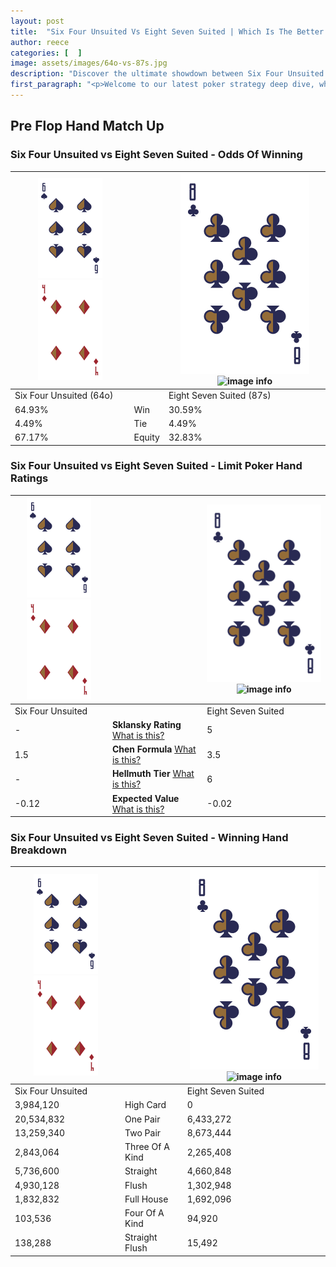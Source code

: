 ```yaml
---
layout: post
title:  "Six Four Unsuited Vs Eight Seven Suited | Which Is The Better Hand In Poker? A Complete Guide"
author: reece
categories: [  ]
image: assets/images/64o-vs-87s.jpg
description: "Discover the ultimate showdown between Six Four Unsuited and Eight Seven Suited in poker! Uncover the odds, strategies, and scenarios where one hand triumphs over the other. Get ready to up your poker game with this thrilling analysis."
first_paragraph: "<p>Welcome to our latest poker strategy deep dive, where we're pitting two distinct hands against each other in a high-stakes showdown: Six Four Unsuited vs Eight Seven Suited.</p><p>In the dynamic world of poker, every decision counts, and knowing which hand holds the upper hand is key to your success at the table.</p><p>In this article, we'll dissect these two hands, explore the scenarios where one dominates the other, and equip you with the knowledge to make strategic choices that can tip the odds in your favor.</p><p>Get ready to unravel the intriguing dynamics of these poker hands and elevate your game to new heights.</p>"
---
```




[comment]: # (sp0)

## Pre Flop Hand Match Up

<div class="table hand-ratings" markdown="1"> 



### Six Four Unsuited vs Eight Seven Suited - Odds Of Winning


    
| ![image info](assets/images/hand1/6.png) ![image info](assets/images/hand1/4o.png) |  | ![image info](assets/images/hand2/8.png) ![image info](assets/images/hand2/7s.png) |
| -------- | -------- | -------- |
| Six Four Unsuited (64o) |  | Eight Seven Suited (87s) |
| 64.93% | Win | 30.59% |
| 4.49% | Tie | 4.49% |
| 67.17% | Equity | 32.83% |




[comment]: # (sp1)



### Six Four Unsuited vs Eight Seven Suited - Limit Poker Hand Ratings


    
| ![image info](assets/images/hand1/6.png) ![image info](assets/images/hand1/4o.png) |  | ![image info](assets/images/hand2/8.png) ![image info](assets/images/hand2/7s.png) |
| -------- | -------- | -------- |
| Six Four Unsuited |  | Eight Seven Suited |
| - | **Sklansky Rating** [What is this?](/sklansky-rating-explained) | 5 |
| 1.5 | **Chen Formula** [What is this?](/chen-formula-explained) | 3.5 |
| - | **Hellmuth Tier** [What is this?](/Hellmuth-tier-explained) | 6 |
| -0.12 | **Expected Value** [What is this?](/expected-value-explained) | -0.02 |




[comment]: # (sp2)



### Six Four Unsuited vs Eight Seven Suited - Winning Hand Breakdown


    
| ![image info](assets/images/hand1/6.png) ![image info](assets/images/hand1/4o.png) |  | ![image info](assets/images/hand2/8.png) ![image info](assets/images/hand2/7s.png) |
| -------- | -------- | -------- |
| Six Four Unsuited |  | Eight Seven Suited |
| 3,984,120 | High Card | 0 |
| 20,534,832 | One Pair | 6,433,272 |
| 13,259,340 | Two Pair | 8,673,444 |
| 2,843,064 | Three Of A Kind | 2,265,408 |
| 5,736,600 | Straight | 4,660,848 |
| 4,930,128 | Flush | 1,302,948 |
| 1,832,832 | Full House | 1,692,096 |
| 103,536 | Four Of A Kind | 94,920 |
| 138,288 | Straight Flush | 15,492 |




[comment]: # (sp3)



</div>

[comment]: # (sp4)



[comment]: # (sp5)


